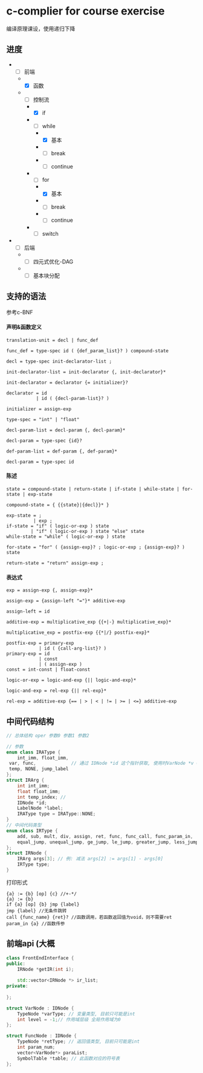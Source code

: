 c-complier for course exercise 
=========================== 
编译原理课设，使用递归下降
## 进度
* - [ ] 前端
  * - [x] 函数
  * - [ ] 控制流
    * - [x] if
    * - [ ] while
      * - [x] 基本
      * - [ ] break
      * - [ ] continue
    * - [ ] for
      * - [x] 基本
      * - [ ] break
      * - [ ] continue
    * - [ ] switch
* - [ ] 后端
  * - [ ] 四元式优化-DAG
  * - [ ] 基本块分配
## 支持的语法
参考c-BNF
#### 声明&函数定义
```
translation-unit = decl | func_def

func_def = type-spec id ( {def_param_list}? ) compound-state

decl = type-spec init-declarator-list ;

init-declarator-list = init-declarator {, init-declarator}*

init-declarator = declarator {= initializer}?

declarator = id
           | id ( {decl-param-list}? )

initializer = assign-exp

type-spec = "int" | "float"

decl-param-list = decl-param {, decl-param}*

decl-param = type-spec {id}?

def-param-list = def-param {, def-param}*

decl-param = type-spec id
```
#### 陈述
```
state = compound-state | return-state | if-state | while-state | for-state | exp-state

compound-state = { {{state}|{decl}}* }

exp-state = ;
          | exp ;
if-state = "if" ( logic-or-exp ) state
         | "if" ( logic-or-exp ) state "else" state
while-state = "while" ( logic-or-exp ) state

for-state = "for" ( {assign-exp}? ; logic-or-exp ; {assign-exp}? ) state

return-state = "return" assign-exp ;
```
#### 表达式
```
exp = assign-exp {, assign-exp}*

assign-exp = {assign-left "="}* additive-exp

assign-left = id

additive-exp = multiplicative_exp {{+|-} multiplicative_exp}*

multiplicative_exp = postfix-exp {{*|/} postfix-exp}*

postfix-exp = primary-exp
            | id ( {call-arg-list}? )
primary-exp = id
            | const
            | ( assign-exp )
const = int-const | float-const

logic-or-exp = logic-and-exp {|| logic-and-exp}*

logic-and-exp = rel-exp {|| rel-exp}*

rel-exp = additive-exp {== | > | < | != | >= | <=} additive-exp
```
## 中间代码结构
```cpp
// 总体结构 oper 参数0 参数1 参数2

// 参数
enum class IRAType {
	int_imm, float_imm, 
 var, func,             // 通过 IDNode *id 这个指针获取, 使用时VarNode *v = (VarNode *)id, FuncNode *f = (FuncNode *)id
 temp, NONE, jump_label
};
struct IRArg {
	int int_imm;
	float float_imm;
	int temp_index; // 
	IDNode *id;
	LabelNode *label;
	IRAType type = IRAType::NONE;
}
// 中间代码类型
enum class IRType {
	add, sub, mult, div, assign, ret, func, func_call, func_param_in,
	equal_jump, unequal_jump, ge_jump, le_jump, greater_jump, less_jump, jump
};
struct IRNode {
	IRArg args[3]; // 例: 减法 args[2] := args[1] - args[0]
	IRType type;
}
```
打印形式
```
{a} := {b} [op] {c} //+-*/
{a} := {b}
if {a} [op] {b} jmp {label}
jmp {label} //无条件跳转
call {func_name} {ret}? //函数调用，若函数返回值为void，则不需要ret
param_in {a} //函数传参
```
## 前端api (大概
```cpp
class FrontEndInterface {
public:
	IRNode *getIR(int i);
	
	std::vector<IRNode *> ir_list;
private:
	
};
```
```cpp
struct VarNode : IDNode {
	TypeNode *varType; // 变量类型, 目前只可能是int
	int level = -1;// 作用域层级 全局作用域为0
};

struct FuncNode : IDNode {
	TypeNode *retType; // 返回值类型, 目前只可能是int
	int param_num;
	vector<VarNode*> paraList;
	SymbolTable *table; // 此函数对应的符号表
};
```
